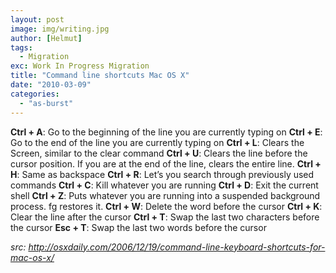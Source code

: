 ```yaml
---
layout: post
image: img/writing.jpg
author: [Helmut]
tags:
  - Migration
exc: Work In Progress Migration
title: "Command line shortcuts Mac OS X"
date: "2010-03-09"
categories: 
  - "as-burst"
---
```


**Ctrl + A**: Go to the beginning of the line you are currently typing on **Ctrl + E**: Go to the end of the line you are currently typing on **Ctrl + L**: Clears the Screen, similar to the clear command **Ctrl + U**: Clears the line before the cursor position. If you are at the end of the line, clears the entire line. **Ctrl + H**: Same as backspace **Ctrl + R**: Let’s you search through previously used commands **Ctrl + C**: Kill whatever you are running **Ctrl + D**: Exit the current shell **Ctrl + Z**: Puts whatever you are running into a suspended background process. fg restores it. **Ctrl + W**: Delete the word before the cursor **Ctrl + K**: Clear the line after the cursor **Ctrl + T**: Swap the last two characters before the cursor **Esc + T**: Swap the last two words before the cursor

_src: http://osxdaily.com/2006/12/19/command-line-keyboard-shortcuts-for-mac-os-x/_
